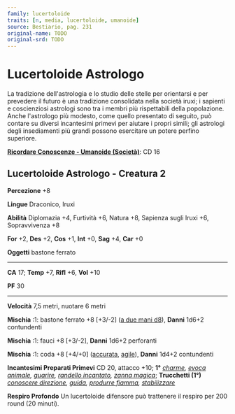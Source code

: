 ```yaml
---
family: lucertoloide
traits: [n, media, lucertoloide, umanoide]
source: Bestiario, pag. 231
original-name: TODO
original-srd: TODO
---
```


# Lucertoloide Astrologo

La tradizione dell'astrologia e lo studio delle stelle per orientarsi e per
prevedere il futuro è una tradizione consolidata nella società iruxi; i sapienti
e coscienziosi astrologi sono tra i membri più rispettabili della popolazione.
Anche l'astrologo più modesto, come quello presentato di seguito, può contare su
diversi incantesimi primevi per aiutare i propri simili; gli astrologi degli
insediamenti più grandi possono esercitare un potere perfino superiore.

**[Ricordare Conoscenze - Umanoide (Società)](/azioni/ricordare-conoscenze)**:
CD 16

## Lucertoloide Astrologo - Creatura 2

**Percezione** +8

**Lingue** Draconico, Iruxi

**Abilità** Diplomazia +4, Furtività +6, Natura +8, Sapienza sugli Iruxi +6,
Sopravvivenza +8

**For** +2, **Des** +2, **Cos** +1, **Int** +0, **Sag** +4, **Car** +0

**Oggetti** bastone ferrato

---

**CA** 17; **Temp** +7, **Rifl** +6, **Vol** +10

**PF** 30

---

**Velocità** 7,5 metri, nuotare 6 metri

**Mischia** :1: bastone ferrato +8 \[+3/-2]
([a due mani d8](/tratti/a-due-mani)), **Danni** 1d6+2 contundenti

**Mischia** :1: fauci +8 \[+3/-2], **Danni** 1d6+2 perforanti

**Mischia** :1: coda +8 \[+4/+0] ([accurata](/tratti/accurata),
[agile](/tratti/agile)), **Danni** 1d4+2 contundenti

**Incantesimi Preparati Primevi** CD 20, attacco +10; **1°**
_[charme](/incantesimi/charme), [evoca animale](/incantesimi/evoca-animale),
[guarire](/incantesimi/guarire),
[randello incantato](/incantesimi/randello-incantato),
[zanna magica](/incantesimi/zanna-magica)_; **Trucchetti (1°)**
_[conoscere direzione](/incantesimi/conoscere-direzione),
[guida](/incantesimi/guida), [produrre fiamma](/incantesimi/produrre-fiamma),
[stabilizzare](/incantesimi/stabilizzare)_

**Respiro Profondo** Un lucertoloide difensore può trattenere il respiro per 200
round (20 minuti).
